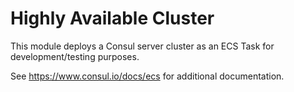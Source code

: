 # Highly Available Cluster

This module deploys a Consul server cluster as an ECS Task for development/testing purposes.

See https://www.consul.io/docs/ecs for additional documentation.

